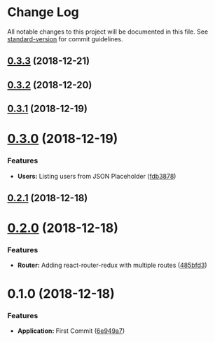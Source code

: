 # Change Log

All notable changes to this project will be documented in this file. See [standard-version](https://github.com/conventional-changelog/standard-version) for commit guidelines.

<a name="0.3.3"></a>

## [0.3.3](https://github.com/brunodb3/react-redux-tutorial/compare/v0.3.2...v0.3.3) (2018-12-21)

<a name="0.3.2"></a>

## [0.3.2](https://github.com/brunodb3/react-redux-tutorial/compare/v0.3.1...v0.3.2) (2018-12-20)

<a name="0.3.1"></a>

## [0.3.1](https://github.com/brunodb3/react-redux-tutorial/compare/v0.3.0...v0.3.1) (2018-12-19)

<a name="0.3.0"></a>

# [0.3.0](https://github.com/brunodb3/react-redux-tutorial/compare/v0.2.1...v0.3.0) (2018-12-19)

### Features

- **Users:** Listing users from JSON Placeholder ([fdb3878](https://github.com/brunodb3/react-redux-tutorial/commit/fdb3878))

<a name="0.2.1"></a>

## [0.2.1](https://github.com/brunodb3/react-redux-tutorial/compare/v0.2.0...v0.2.1) (2018-12-18)

<a name="0.2.0"></a>

# [0.2.0](https://github.com/brunodb3/react-redux-tutorial/compare/v0.1.0...v0.2.0) (2018-12-18)

### Features

- **Router:** Adding react-router-redux with multiple routes ([485bfd3](https://github.com/brunodb3/react-redux-tutorial/commit/485bfd3))

<a name="0.1.0"></a>

# 0.1.0 (2018-12-18)

### Features

- **Application:** First Commit ([6e949a7](https://github.com/brunodb3/react-redux-tutorial/commit/6e949a7))
